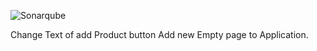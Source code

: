 ![Sonarqube](https://sonarqube.loves.cloud/api/project_badges/quality_gate?project=RILW)

Change Text of add Product button
Add new Empty page to Application.

